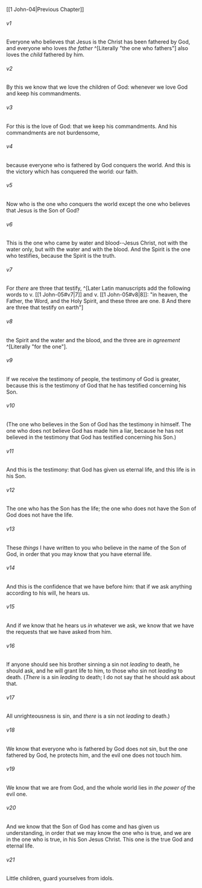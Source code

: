 ﻿---
aliases:
  - 1 John 5
---

[[1 John-04|Previous Chapter]]

###### v1
Everyone who believes that Jesus is the Christ has been fathered by God, and everyone who loves _the father_ ^[Literally "the one who fathers"] also loves the _child_ fathered by him.

###### v2
By this we know that we love the children of God: whenever we love God and keep his commandments.

###### v3
For this is the love of God: that we keep his commandments. And his commandments are not burdensome,

###### v4
because everyone who is fathered by God conquers the world.
And this is the victory which has conquered the world: our faith.

###### v5
Now who is the one who conquers the world except the one who believes that Jesus is the Son of God?

###### v6
This is the one who came by water and blood--Jesus Christ, not with the water only, but with the water and with the blood. And the Spirit is the one who testifies, because the Spirit is the truth.

###### v7
For _there_ are three that testify, ^[Later Latin manuscripts add the following words to v. [[1 John-05#v7|7]] and v. [[1 John-05#v8|8]]: "in heaven, the Father, the Word, and the Holy Spirit, and these three are one. 8 And there are three that testify on earth"]

###### v8
the Spirit and the water and the blood, and the three are _in agreement_ ^[Literally "for the one"].

###### v9
If we receive the testimony of people, the testimony of God is greater, because this is the testimony of God that he has testified concerning his Son.

###### v10
(The one who believes in the Son of God has the testimony in himself. The one who does not believe God has made him a liar, because he has not believed in the testimony that God has testified concerning his Son.)

###### v11
And this is the testimony: that God has given us eternal life, and this life is in his Son.

###### v12
The one who has the Son has the life; the one who does not have the Son of God does not have the life.

###### v13
These _things_ I have written to you who believe in the name of the Son of God, in order that you may know that you have eternal life.

###### v14
And this is the confidence that we have before him: that if we ask anything according to his will, he hears us.

###### v15
And if we know that he hears us _in_ whatever we ask, we know that we have the requests that we have asked from him.

###### v16
If anyone should see his brother sinning a sin not _leading_ to death, he should ask, and he will grant life to him, to those who sin not _leading_ to death. (_There_ is a sin _leading_ to death; I do not say that he should ask about that.

###### v17
All unrighteousness is sin, and _there_ is a sin not _leading_ to death.)

###### v18
We know that everyone who is fathered by God does not sin, but the one fathered by God, he protects him, and the evil one does not touch him.

###### v19
We know that we are from God, and the whole world lies in _the power of_ the evil one.

###### v20
And we know that the Son of God has come and has given us understanding, in order that we may know the one who is true, and we are in the one who is true, in his Son Jesus Christ. This one is the true God and eternal life.

###### v21
Little children, guard yourselves from idols.